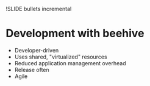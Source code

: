 !SLIDE bullets incremental
# Development with beehive #

 * Developer-driven
 * Uses shared, "virtualized" resources
 * Reduced application management overhead
 * Release often
 * Agile
